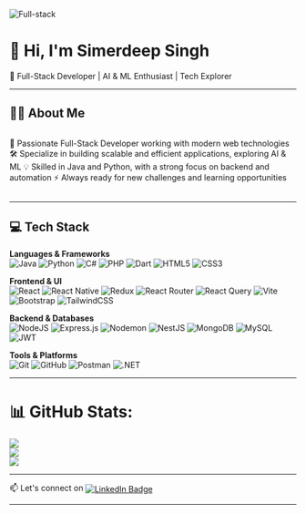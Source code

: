 
![Full-stack](https://github.com/user-attachments/assets/93c41901-ea9e-44df-8989-ee8d63502dcc)

# 👋 Hi, I'm Simerdeep Singh  
🚀 Full-Stack Developer | AI & ML Enthusiast | Tech Explorer  



---

## 🙋‍♂️ About Me
<div style="display: flex; align-items: center; justify-content: space-between;">
  <div style="flex: 1;">
    <p>🎯 Passionate Full-Stack Developer working with modern web technologies  
🛠️ Specialize in building scalable and efficient applications, exploring AI & ML  
💡 Skilled in Java and Python, with a strong focus on backend and automation  
⚡ Always ready for new challenges and learning opportunities  
</p>
  </div>

</div>


---


## 💻 Tech Stack

**Languages & Frameworks**  
![Java](https://img.shields.io/badge/java-%23ED8B00.svg?style=flat&logo=openjdk&logoColor=white)  ![Python](https://img.shields.io/badge/python-3670A0?style=flat&logo=python&logoColor=ffdd54)  ![C#](https://img.shields.io/badge/c%23-%23239120.svg?style=flat&logo=csharp&logoColor=white)  ![PHP](https://img.shields.io/badge/php-%23777BB4.svg?style=flat&logo=php&logoColor=white)  ![Dart](https://img.shields.io/badge/dart-%230175C2.svg?style=flat&logo=dart&logoColor=white)  ![HTML5](https://img.shields.io/badge/html5-%23E34F26.svg?style=flat&logo=html5&logoColor=white)  ![CSS3](https://img.shields.io/badge/css3-%231572B6.svg?style=flat&logo=css3&logoColor=white)

**Frontend & UI**  
![React](https://img.shields.io/badge/react-%2320232a.svg?style=flat&logo=react&logoColor=%2361DAFB)  ![React Native](https://img.shields.io/badge/react_native-%2320232a.svg?style=flat&logo=react&logoColor=%2361DAFB)  ![Redux](https://img.shields.io/badge/redux-%23593d88.svg?style=flat&logo=redux&logoColor=white)  ![React Router](https://img.shields.io/badge/React_Router-CA4245?style=flat&logo=react-router&logoColor=white)  ![React Query](https://img.shields.io/badge/-React%20Query-FF4154?style=flat&logo=react%20query&logoColor=white)  ![Vite](https://img.shields.io/badge/vite-%23646CFF.svg?style=flat&logo=vite&logoColor=white)  ![Bootstrap](https://img.shields.io/badge/bootstrap-%238511FA.svg?style=flat&logo=bootstrap&logoColor=white)  ![TailwindCSS](https://img.shields.io/badge/tailwindcss-%2338B2AC.svg?style=flat&logo=tailwind-css&logoColor=white)

**Backend & Databases**  
![NodeJS](https://img.shields.io/badge/node.js-6DA55F?style=flat&logo=node.js&logoColor=white)  ![Express.js](https://img.shields.io/badge/express.js-%23404d59.svg?style=flat&logo=express&logoColor=%2361DAFB)  ![Nodemon](https://img.shields.io/badge/NODEMON-%23323330.svg?style=flat&logo=nodemon&logoColor=%BBDEAD)  ![NestJS](https://img.shields.io/badge/nestjs-%23E0234E.svg?style=flat&logo=nestjs&logoColor=white) ![MongoDB](https://img.shields.io/badge/MongoDB-%234ea94b.svg?style=flat&logo=mongodb&logoColor=white)  ![MySQL](https://img.shields.io/badge/mysql-4479A1.svg?style=flat&logo=mysql&logoColor=white)  ![JWT](https://img.shields.io/badge/JWT-black?style=flat&logo=JSON%20web%20tokens)

**Tools & Platforms**  
![Git](https://img.shields.io/badge/git-%23F05033.svg?style=flat&logo=git&logoColor=white)  ![GitHub](https://img.shields.io/badge/github-%23121011.svg?style=flat&logo=github&logoColor=white)  ![Postman](https://img.shields.io/badge/Postman-FF6C37?style=flat&logo=postman&logoColor=white)  ![.NET](https://img.shields.io/badge/.NET-5C2D91?style=flat&logo=.net&logoColor=white)

---

# 📊 GitHub Stats:
![](https://github-readme-stats.vercel.app/api?username=SimerdeepSingh4&theme=gruvbox&hide_border=false&include_all_commits=false&count_private=false)<br/>
![](https://nirzak-streak-stats.vercel.app/?user=SimerdeepSingh4&theme=gruvbox&hide_border=false)<br/>
![](https://github-readme-stats.vercel.app/api/top-langs/?username=SimerdeepSingh4&theme=gruvbox&hide_border=false&include_all_commits=false&count_private=false&layout=compact)

---
<p align="left">
  <span style="display: inline-flex; align-items: center;">
    📫 Let's connect on&nbsp;
    <a href="https://www.linkedin.com/in/simerdeep-singh-gandhi-5569a7279" target="_blank">
      <img src="https://img.shields.io/badge/LinkedIn-blue?style=flat&logo=linkedin&logoColor=white" alt="LinkedIn Badge"/>
    </a>
  </span>
</p>

---



<!-- Proudly created with GPRM ( https://gprm.itsvg.in ) -->

